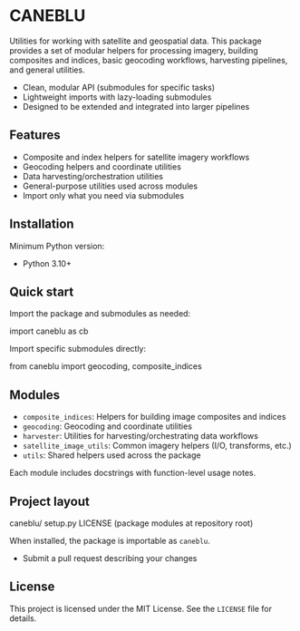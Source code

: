 CANEBLU
============

Utilities for working with satellite and geospatial data. This package provides a set of modular helpers for processing imagery, building composites and indices, basic geocoding workflows, harvesting pipelines, and general utilities.

- Clean, modular API (submodules for specific tasks)
- Lightweight imports with lazy-loading submodules
- Designed to be extended and integrated into larger pipelines

Features
--------

- Composite and index helpers for satellite imagery workflows
- Geocoding helpers and coordinate utilities
- Data harvesting/orchestration utilities
- General-purpose utilities used across modules
- Import only what you need via submodules


Installation
------------

Minimum Python version:

- Python 3.10+


Quick start
-----------

Import the package and submodules as needed:

   import caneblu as cb

Import specific submodules directly:

   from caneblu import geocoding, composite_indices


Modules
-------

- ``composite_indices``: Helpers for building image composites and indices
- ``geocoding``: Geocoding and coordinate utilities
- ``harvester``: Utilities for harvesting/orchestrating data workflows
- ``satellite_image_utils``: Common imagery helpers (I/O, transforms, etc.)
- ``utils``: Shared helpers used across the package

Each module includes docstrings with function-level usage notes.


Project layout
--------------

   caneblu/
     setup.py
     LICENSE
     (package modules at repository root)

When installed, the package is importable as ``caneblu``.

- Submit a pull request describing your changes


License
-------

This project is licensed under the MIT License. See the ``LICENSE`` file for details.
